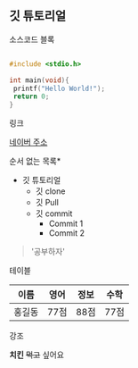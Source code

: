 ## 깃 튜토리얼

소스코드 블록

~~~c

#include <stdio.h>

int main(void){
 printf("Hello World!");
 return 0;
}

~~~

링크

[네이버 주소](https://naver.com)

순서 없는 목록*

* 깃 튜토리얼
  * 깃 clone 
  * 깃 Pull
  * 깃 commit
    * Commit 1
    * Commit 2
    
> '공부하자'

테이블

이름|영어|정보|수학
---|---|---|---|
홍길동|77점|88점|77점|

강조

**치킨** ~~먹고~~ 싶어요

